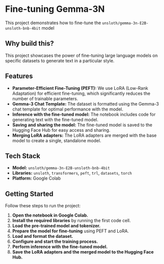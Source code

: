 # Fine-tuning Gemma-3N 
This project demonstrates how to fine-tune the `unsloth/gemma-3n-E2B-unsloth-bnb-4bit` model

## Why build this?

This project showcases the power of fine-tuning large language models on specific datasets to generate text in a particular style.

## Features

*   **Parameter-Efficient Fine-Tuning (PEFT):**  We use LoRA (Low-Rank Adaptation) for efficient fine-tuning, which significantly reduces the number of trainable parameters.
*   **Gemma-3 Chat Template:** The dataset is formatted using the Gemma-3 chat template for optimal performance with the model.
*   **Inference with the fine-tuned model:**  The notebook includes code for generating text with the fine-tuned model.
*   **Saving and sharing the model:**  The fine-tuned model is saved to the Hugging Face Hub for easy access and sharing.
*   **Merging LoRA adapters:** The LoRA adapters are merged with the base model to create a single, standalone model.

## Tech Stack

*   **Model:** `unsloth/gemma-3n-E2B-unsloth-bnb-4bit`
*   **Libraries:** `unsloth`, `transformers`, `peft`, `trl`, `datasets`, `torch`
*   **Platform:** Google Colab

## Getting Started

Follow these steps to run the project:

1.  **Open the notebook in Google Colab.**
2.  **Install the required libraries** by running the first code cell.
3.  **Load the pre-trained model and tokenizer.**
4.  **Prepare the model for fine-tuning** using PEFT and LoRA.
5.  **Load and format the dataset.**
6.  **Configure and start the training process.**
7.  **Perform inference with the fine-tuned model.**
8.  **Save the LoRA adapters and the merged model to the Hugging Face Hub.**

